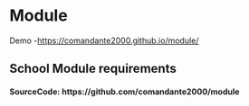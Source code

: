 # Module
Demo -https://comandante2000.github.io/module/
<div>
<h2>School Module requirements
  </h2>
  <h4>
SourceCode: https://github.com/comandante2000/module
  </h4>
</div>
